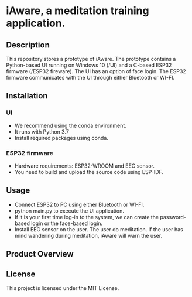 # iAware, a meditation training application.

## Description
This repository stores a prototype of iAware. The prototype contains a Python-based UI running on Windows 10 (/UI) and a C-based ESP32 firmware (/ESP32 fireware). The UI has an option of face login. The ESP32 firmware communicates with the UI through either Bluetooth or WI-FI.

## Installation
### UI
- We recommend using the conda environment.
- It runs with Python 3.7
- Install required packages using conda.
### ESP32 firmware
- Hardware requirements: ESP32-WROOM and EEG sensor.
- You need to build and upload the source code using ESP-IDF.

## Usage
- Connect ESP32 to PC using either Bluetooth or WI-FI.
- python main.py to execute the UI application.
- If it is your first time log-in to the system, we can create the password-based login or the face-based login.
- Install EEG sensor on the user. The user do meditation. If the user has mind wandering during meditation, iAware will warn the user.

## Product Overview


## License
This project is licensed under the MIT License.
